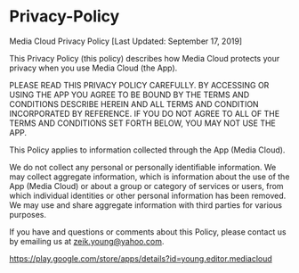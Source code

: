 # Privacy-Policy

Media Cloud Privacy Policy
[Last Updated: September 17, 2019]

This Privacy Policy (this policy) describes how Media Cloud protects your privacy when you use Media Cloud (the App). 

PLEASE READ THIS PRIVACY POLICY CAREFULLY. BY ACCESSING OR USING THE APP  YOU AGREE TO BE BOUND BY THE TERMS AND CONDITIONS DESCRIBE HEREIN AND ALL TERMS AND CONDITION INCORPORATED BY REFERENCE. IF YOU DO NOT AGREE TO ALL OF THE TERMS AND CONDITIONS SET FORTH BELOW, YOU MAY NOT USE THE APP.

This Policy applies to information collected through the App (Media Cloud).

We do not collect any personal or personally identifiable information.
We may collect aggregate information, which is information about the use of the App (Media Cloud) or about a group or category of services or users, from which individual identities or other personal information has been removed.
We may use and share aggregate information with third parties for various purposes.

If you have and questions or comments about this Policy, please contact us by emailing us at zeik.young@yahoo.com.

https://play.google.com/store/apps/details?id=young.editor.mediacloud
